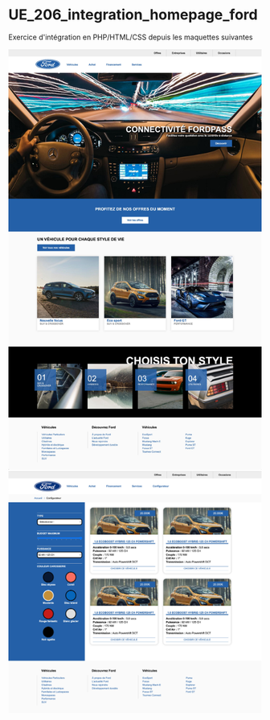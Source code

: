 # UE_206_integration_homepage_ford

Exercice d'intégration en PHP/HTML/CSS depuis les maquettes suivantes


![alt text](https://raw.githubusercontent.com/DamienCuda/UE_206_integration_homepage_ford/main/maquette.jpg?raw=true)
![alt text](https://raw.githubusercontent.com/DamienCuda/UE_206_integration_homepage_ford/main/configurateur.jpg?raw=true)
